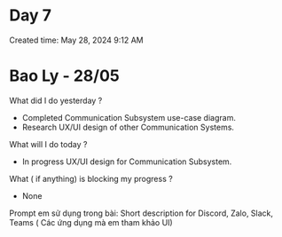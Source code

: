 # Day 7

Created time: May 28, 2024 9:12 AM

# Bao Ly - 28/05

What did I do yesterday ?

- Completed Communication Subsystem use-case diagram.
- Research UX/UI design of other Communication Systems.

What will I do today ?

- In progress UX/UI design for Communication Subsystem.

What ( if anything) is blocking my progress ?

- None

Prompt em sử dụng trong bài: Short description for Discord, Zalo, Slack, Teams ( Các ứng dụng mà em tham khảo UI)